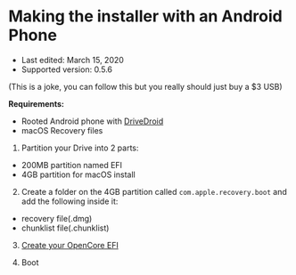 # Making the installer with an Android Phone

* Last edited: March 15, 2020
* Supported version: 0.5.6

(This is a joke, you can follow this but you really should just buy a $3 USB)


**Requirements:**

* Rooted Android phone with [DriveDroid](https://softwarebakery.com/projects/drivedroid)
* macOS Recovery files

1. Partition your Drive into 2 parts:
* 200MB partition named EFI
* 4GB partition for macOS install

2. Create a folder on the 4GB partition called `com.apple.recovery.boot` and add the following inside it:
* recovery file(.dmg)
* chunklist file(.chunklist)

3. [Create your OpenCore EFI](/installer-guide/opencore-efi.md)

4. Boot

